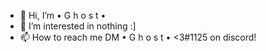 - 👋 Hi, I’m • G h o s t •
- 👀 I’m interested in nothing :]
- 📫 How to reach me DM • G h o s t • <3#1125 on discord!

<!---
Just4ghost/Just4ghost is a ✨ special ✨ repository because its `README.md` (this file) appears on your GitHub profile.
You can click the Preview link to take a look at your changes.
--->
